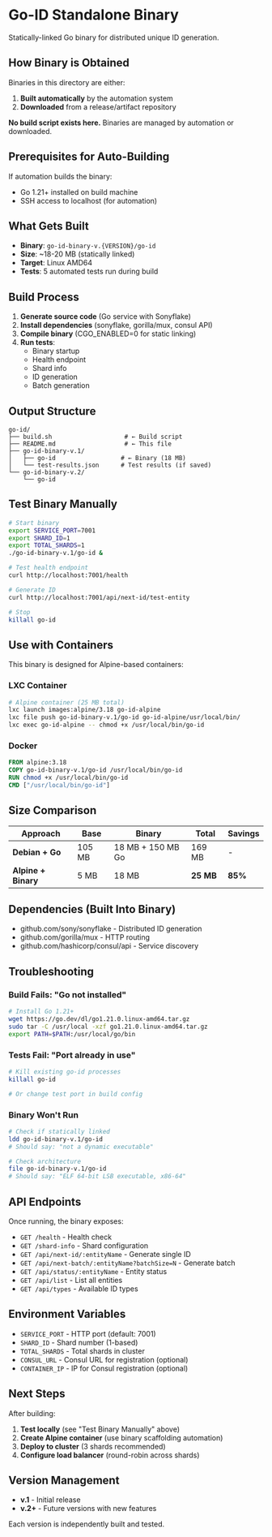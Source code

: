 # Go-ID Standalone Binary

Statically-linked Go binary for distributed unique ID generation.

## How Binary is Obtained

Binaries in this directory are either:
1. **Built automatically** by the automation system
2. **Downloaded** from a release/artifact repository

**No build script exists here.** Binaries are managed by automation or downloaded.

## Prerequisites for Auto-Building

If automation builds the binary:
- Go 1.21+ installed on build machine
- SSH access to localhost (for automation)

## What Gets Built

- **Binary**: `go-id-binary-v.{VERSION}/go-id`
- **Size**: ~18-20 MB (statically linked)
- **Target**: Linux AMD64
- **Tests**: 5 automated tests run during build

## Build Process

1. **Generate source code** (Go service with Sonyflake)
2. **Install dependencies** (sonyflake, gorilla/mux, consul API)
3. **Compile binary** (CGO_ENABLED=0 for static linking)
4. **Run tests**:
   - Binary startup
   - Health endpoint
   - Shard info
   - ID generation
   - Batch generation

## Output Structure

```
go-id/
├── build.sh                    # ← Build script
├── README.md                   # ← This file
├── go-id-binary-v.1/
│   ├── go-id                  # ← Binary (18 MB)
│   └── test-results.json      # Test results (if saved)
└── go-id-binary-v.2/
    └── go-id
```

## Test Binary Manually

```bash
# Start binary
export SERVICE_PORT=7001
export SHARD_ID=1
export TOTAL_SHARDS=1
./go-id-binary-v.1/go-id &

# Test health endpoint
curl http://localhost:7001/health

# Generate ID
curl http://localhost:7001/api/next-id/test-entity

# Stop
killall go-id
```

## Use with Containers

This binary is designed for Alpine-based containers:

### LXC Container
```bash
# Alpine container (25 MB total)
lxc launch images:alpine/3.18 go-id-alpine
lxc file push go-id-binary-v.1/go-id go-id-alpine/usr/local/bin/
lxc exec go-id-alpine -- chmod +x /usr/local/bin/go-id
```

### Docker
```dockerfile
FROM alpine:3.18
COPY go-id-binary-v.1/go-id /usr/local/bin/go-id
RUN chmod +x /usr/local/bin/go-id
CMD ["/usr/local/bin/go-id"]
```

## Size Comparison

| Approach | Base | Binary | Total | Savings |
|----------|------|--------|-------|---------|
| **Debian + Go** | 105 MB | 18 MB + 150 MB Go | 169 MB | - |
| **Alpine + Binary** | 5 MB | 18 MB | **25 MB** | **85%** |

## Dependencies (Built Into Binary)

- github.com/sony/sonyflake - Distributed ID generation
- github.com/gorilla/mux - HTTP routing
- github.com/hashicorp/consul/api - Service discovery

## Troubleshooting

### Build Fails: "Go not installed"
```bash
# Install Go 1.21+
wget https://go.dev/dl/go1.21.0.linux-amd64.tar.gz
sudo tar -C /usr/local -xzf go1.21.0.linux-amd64.tar.gz
export PATH=$PATH:/usr/local/go/bin
```

### Tests Fail: "Port already in use"
```bash
# Kill existing go-id processes
killall go-id

# Or change test port in build config
```

### Binary Won't Run
```bash
# Check if statically linked
ldd go-id-binary-v.1/go-id
# Should say: "not a dynamic executable"

# Check architecture
file go-id-binary-v.1/go-id
# Should say: "ELF 64-bit LSB executable, x86-64"
```

## API Endpoints

Once running, the binary exposes:

- `GET /health` - Health check
- `GET /shard-info` - Shard configuration
- `GET /api/next-id/:entityName` - Generate single ID
- `GET /api/next-batch/:entityName?batchSize=N` - Generate batch
- `GET /api/status/:entityName` - Entity status
- `GET /api/list` - List all entities
- `GET /api/types` - Available ID types

## Environment Variables

- `SERVICE_PORT` - HTTP port (default: 7001)
- `SHARD_ID` - Shard number (1-based)
- `TOTAL_SHARDS` - Total shards in cluster
- `CONSUL_URL` - Consul URL for registration (optional)
- `CONTAINER_IP` - IP for Consul registration (optional)

## Next Steps

After building:

1. **Test locally** (see "Test Binary Manually" above)
2. **Create Alpine container** (use binary scaffolding automation)
3. **Deploy to cluster** (3 shards recommended)
4. **Configure load balancer** (round-robin across shards)

## Version Management

- **v.1** - Initial release
- **v.2+** - Future versions with new features

Each version is independently built and tested.
